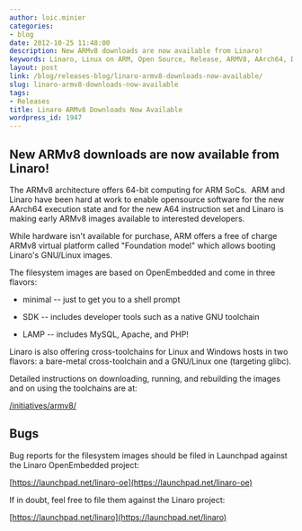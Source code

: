 ```yaml
---
author: loic.minier
categories:
- blog
date: 2012-10-25 11:48:00
description: New ARMv8 downloads are now available from Linaro!
keywords: Linaro, Linux on ARM, Open Source, Release, ARMV8, AArch64, Downloads,  ARM
layout: post
link: /blog/releases-blog/linaro-armv8-downloads-now-available/
slug: linaro-armv8-downloads-now-available
tags:
- Releases
title: Linaro ARMv8 Downloads Now Available
wordpress_id: 1947
---
```


## New ARMv8 downloads are now available from Linaro!

The ARMv8 architecture offers 64-bit computing for ARM SoCs.  ARM and Linaro have been hard at work to enable opensource software for the new AArch64 execution state and for the new A64 instruction set and Linaro is making early ARMv8 images available to interested developers.

While hardware isn't available for purchase, ARM offers a free of charge ARMv8 virtual platform called "Foundation model" which allows booting Linaro's GNU/Linux images.

The filesystem images are based on OpenEmbedded and come in three flavors:

  * minimal -- just to get you to a shell prompt

  * SDK -- includes developer tools such as a native GNU toolchain

  * LAMP -- includes MySQL, Apache, and PHP!

Linaro is also offering cross-toolchains for Linux and Windows hosts in two flavors: a bare-metal cross-toolchain and a GNU/Linux one (targeting glibc).

Detailed instructions on downloading, running, and rebuilding the images and on using the toolchains are at:

[/initiatives/armv8/](/initiatives/armv8/)

## Bugs

Bug reports for the filesystem images should be filed in Launchpad against the Linaro OpenEmbedded project:

[https://launchpad.net/linaro-oe](https://launchpad.net/linaro-oe)

If in doubt, feel free to file them against the Linaro project:

[https://launchpad.net/linaro](https://launchpad.net/linaro)